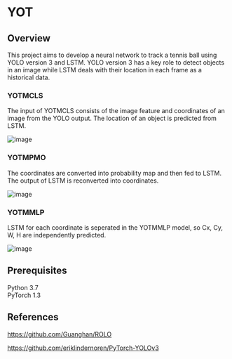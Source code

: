 # YOT

## Overview

This project aims to develop a neural network to track a tennis ball using YOLO version 3 and LSTM. YOLO version 3 has a key role to detect objects in an image while LSTM deals with their location in each frame as a historical data.

### YOTMCLS

The input of YOTMCLS consists of the image feature and coordinates of an image from the YOLO output. The location of an object is predicted from LSTM.


![image](https://drive.google.com/uc?export=view&id=1umyAOEqrn5pXMiXq8tnvpKNrqHdqYFQq)


### YOTMPMO

The coordinates are converted into probability map and then fed to LSTM. The output of LSTM is reconverted into coordinates.

![image](https://drive.google.com/uc?export=view&id=1ayQWXQ9VW5zZDVgEB9ebelCUtu1LnKqR)



### YOTMMLP

LSTM for each coordinate is seperated in the YOTMMLP model, so Cx, Cy, W, H are independently predicted.

![image](https://drive.google.com/uc?export=view&id=1fnkc93bKByZNVaBa5_RmuAPXN83wRnD7)



## Prerequisites

Python 3.7  
PyTorch 1.3  

## References

https://github.com/Guanghan/ROLO  

https://github.com/eriklindernoren/PyTorch-YOLOv3  



